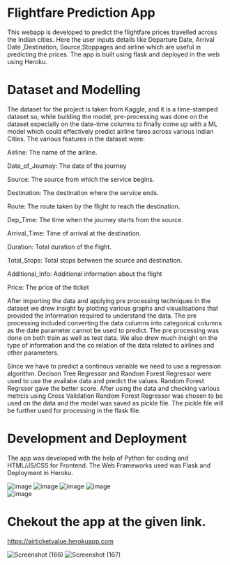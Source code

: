 # Flightfare Prediction App

This webapp is developed to predict the flightfare prices travelled across the Indian cities.
Here the user inputs details like Departure Date, Arrival Date ,Destination, Source,Stoppages and airline which are useful in predicting the prices.
The app is built using flask and deployed in the web using Heroku.

# Dataset and Modelling 
The dataset for the project is taken from Kaggle, and it is a time-stamped dataset so, while building the model, pre-processing was done on the dataset especially on the date-time columns to finally come up with a ML model which could effectively predict airline fares across various Indian Cities. The various features in the dataset were:

Airline: The name of the airline.

Date_of_Journey: The date of the journey

Source: The source from which the service begins.

Destination: The destination where the service ends.

Route: The route taken by the flight to reach the destination.

Dep_Time: The time when the journey starts from the source.

Arrival_Time: Time of arrival at the destination.

Duration: Total duration of the flight.

Total_Stops: Total stops between the source and destination.

Additional_Info: Additional information about the flight

Price: The price of the ticket

After importing the data and applying pre processing techniques in the dataset we drew insight by plotting various graphs and visualisations that provided the information required to understand the data. The pre processing included converting the data columns into categorical columns as the date parameter cannot be used to predict. The pre processing was done on both train as well as test data. We also drew much insight on the type of information and the co relation of the data related to airlines and other parameters.

Since we have to predict a continous variable we need to use a regression algorithm. Decison Tree Regressor and Random Forest Regressor were used to use the availabe data and predict the values. Random Forest Regrssor gave the better score.
After using the data and checking various metrcis using Cross Validation Random Forest Regressor was chosen to be used on the data and the model was saved as pickle file.
The pickle file will be further used for processing in the flask file.

# Development and Deployment
The app was developed  with the help of Python for coding and HTML/JS/CSS for Frontend.
The Web Frameworks used was Flask and Deployment in Heroku.

![image](https://user-images.githubusercontent.com/76935226/140321990-66ca178d-fe7c-49a4-abf8-a27f0da6fbc8.png)                     ![image](https://user-images.githubusercontent.com/76935226/140322314-34afda85-34fa-4413-be2c-a24ff57c61f6.png)
![image](https://user-images.githubusercontent.com/76935226/150634420-34207f18-c7c7-4694-b08b-e5d02dc78d41.png)
![image](https://user-images.githubusercontent.com/76935226/140322080-5ddf17b2-b7b6-4724-86d0-16413303dedf.png)  
![image](https://user-images.githubusercontent.com/76935226/140322396-2eebd843-25cc-4ce9-bb3b-9060f59e5ee4.png)




# Chekout the app at the given link.
https://airticketvalue.herokuapp.com

![Screenshot (166)](https://user-images.githubusercontent.com/76935226/148753234-6726bee3-b57e-4562-87da-653f5a83a1d0.png)
![Screenshot (167)](https://user-images.githubusercontent.com/76935226/148753251-6f0e1f60-5da1-4b61-8368-086f3f7c2520.png)


